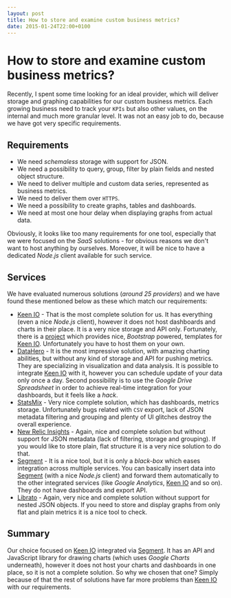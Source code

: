 ```yaml
---
layout: post
title: How to store and examine custom business metrics?
date: 2015-01-24T22:00+0100
---
```


# How to store and examine custom business metrics?

Recently, I spent some time looking for an ideal provider, which will deliver storage and graphing capabilities for our custom business metrics. Each growing business need to track your `KPIs` but also other values, on the internal and much more granular level. It was not an easy job to do, because we have got very specific requirements.

## Requirements

- We need *schemaless* storage with support for JSON.
- We need a possibility to query, group, filter by plain fields and nested object structure.
- We need to deliver multiple and custom data series, represented as business metrics.
- We need to deliver them over `HTTPS`.
- We need a possibility to create graphs, tables and dashboards.
- We need at most one hour delay when displaying graphs from actual data.

Obviously, it looks like too many requirements for one tool, especially that we were focused on the *SaaS* solutions - for obvious reasons we don't want to host anything by ourselves. Moreover, it will be nice to have a dedicated *Node.js* client available for such service.

## Services

We have evaluated numerous solutions (*around 25 providers*) and we have found these mentioned below as these which match our requirements:

- [Keen IO](https://keen.io/) - That is the most complete solution for us. It has everything (even a nice *Node.js* client), however it does not host dashboards and charts in their place. It is a very nice storage and API only. Fortunately, there is a [project](http://keen.github.io/dashboards/) which provides nice, *Bootstrap* powered, templates for [Keen IO](https://keen.io). Unfortunately you have to host them on your own.
- [DataHero](https://datahero.com/) - It is the most impressive solution, with amazing charting abilities, but without any kind of storage and API for pushing metrics. They are specializing in visualization and data analysis. It is possible to integrate [Keen IO](https://keen.io) with it, however you can schedule update of your data only once a day. Second possibility is to use the *Google Drive Spreadsheet* in order to achieve real-time integration for your dashboards, but it feels like a *hack*.
- [StatsMix](https://statsmix.com/) - Very nice complete solution, which has dashboards, metrics storage. Unfortunately bugs related with `CSV` export, lack of JSON metadata filtering and grouping and plenty of UI glitches destroy the overall experience.
- [New Relic Insights](http://newrelic.com/insights) - Again, nice and complete solution but without support for JSON metadata (lack of filtering, storage and grouping). If you would like to store plain, flat structure it is a very nice solution to do that.
- [Segment](https://segment.com/) - It is a nice tool, but it is only a *black-box* which eases integration across multiple services. You can basically insert data into [Segment](https://segment.com) (with a nice *Node.js* client) and forward them automatically to the other integrated services (like *Google Analytics*, [Keen IO](https://keen.io) and so on). They do not have dashboards and export API.
- [Librato](https://www.librato.com/) - Again, very nice and complete solution without support for nested JSON objects. If you need to store and display graphs from only flat and plain metrics it is a nice tool to check.

## Summary

Our choice focused on [Keen IO](https://keen.io) integrated via [Segment](https://segment.com). It has an API and JavaScript library for drawing charts (which uses *Google Charts* underneath), however it does not host your charts and dashboards in one place, so it is not a complete solution. So why we chosen that one? Simply because of that the rest of solutions have far more problems than [Keen IO](https://keen.io) with our requirements.
